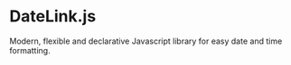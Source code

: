 # DateLink.js
Modern, flexible and declarative Javascript library for easy date and time formatting.
